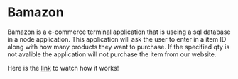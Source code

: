 # Bamazon

Bamazon is a e-commerce terminal application that is useing a sql database in a node application. This application will ask the user to enter in a item ID along with how many products they want to purchase. If the specified qty is not avalible the application will not purchase the item from our website. 

Here is the [link](https://drive.google.com/file/d/0B-4vt4kpWRyDYjVoTXlhb0ZaV28/view?usp=sharing)
 to watch how it works!
